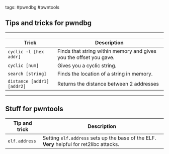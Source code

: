 tags: #pwndbg #pwntools

## Tips and tricks for pwndbg
---
| Trick                      | Description                                                        |
| -------------------------- | ------------------------------------------------------------------ |
| `cyclic -l [hex addr]`     | Finds that string within memory and gives you the offset you gave. |
| `cyclic [num]`             | Gives you a cyclic string.                                         |
| `search [string]`          | Finds the location of a string in memory.                          |
| `distance [addr1] [addr2]` | Returns the distance between 2 addresses                           |

---

## Stuff for pwntools

| Tip and trick | Description |
| -------------- | ----------- |
| `elf.address`    |    Setting `elf.address` sets up the base of the ELF. **Very** helpful for ret2libc attacks.         |

